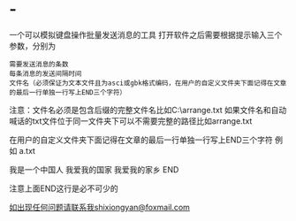 # -
一个可以模拟键盘操作批量发送消息的工具
打开软件之后需要根据提示输入三个参数，分别为

	需要发送消息的条数
	每条消息的发送间隔时间
	文件名（必须保证为文本文件且为asci或gbk格式编码，在用户的自定义文件夹下面记得在文章的最后一行单独一行写上END三个字符）

注意：文件名必须是包含后缀的完整文件名比如C:\arrange.txt 
      如果文件名和自动喊话的txt文件位于同一文件夹下可以不需要完整的路径比如arrange.txt


 在用户的自定义文件夹下面记得在文章的最后一行单独一行写上END三个字符
 例如
 a.txt

 我是一个中国人
 我爱我的国家
 我爱我的家乡
 END




注意上面END这行是必不可少的


如出现任何问题请联系我shixiongyan@foxmail.com
